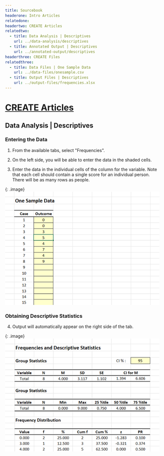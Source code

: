 ```yaml
---
title: Sourcebook
headerone: Intro Articles
relatedone:
headertwo: CREATE Articles
relatedtwo:
  - title: Data Analysis | Descriptives
    url: ../data-analysis/descriptives
  - title: Annotated Output | Descriptives
    url: ../annotated-output/descriptives
headerthree: CREATE Files
relatedthree:
  - title: Data Files | One Sample Data
    url: ../data-files/onesample.csv
  - title: Output Files | Descriptives
    url: ../output-files/frequencies.xlsx
---
```


# [CREATE Articles](../index.md)

## Data Analysis | Descriptives

### Entering the Data 

1. From the available tabs, select "Frequencies".

2. On the left side, you will be able to enter the data in the shaded cells.

3. Enter the data in the individual cells of the column for the variable. Note that each cell should contain a single score for an individual person. There will be as many rows as people. 

{: .image}
![Screenshot for entering data](descriptives1.png)

### Obtaining Descriptive Statistics

4. Output will automatically appear on the right side of the tab. 

{: .image}
![Screenshot for obtaining statistics](descriptives2.png)
